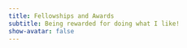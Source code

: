 ```yaml
---
title: Fellowships and Awards
subtitle: Being rewarded for doing what I like!
show-avatar: false
---
```



